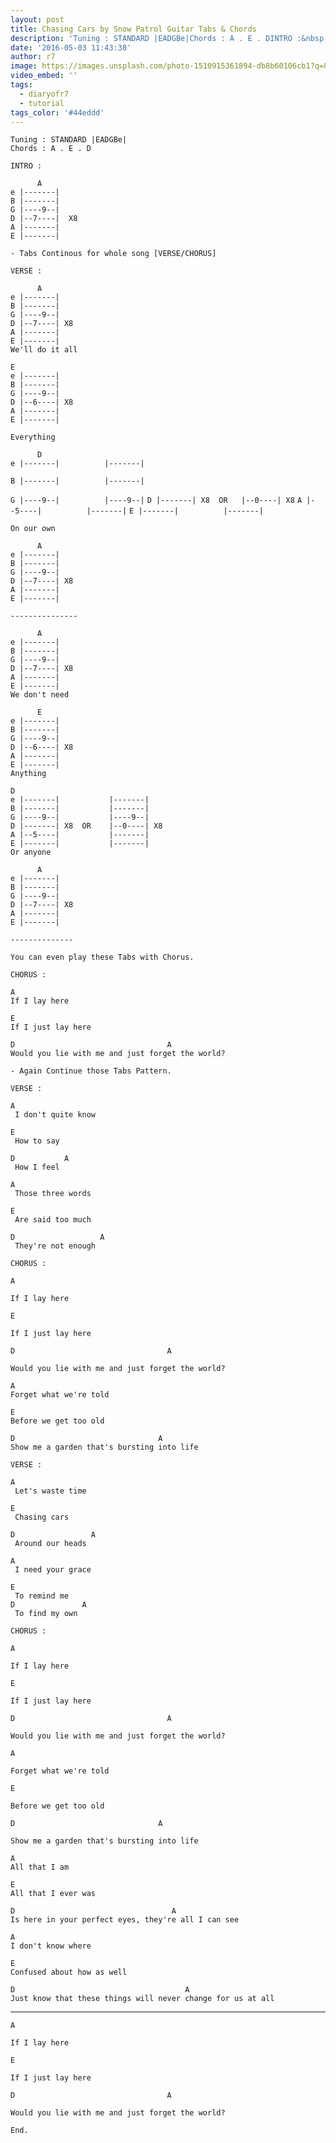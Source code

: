 ```yaml
---
layout: post
title: Chasing Cars by Snow Patrol Guitar Tabs & Chords
description: 'Tuning : STANDARD |EADGBe|Chords : A . E . DINTRO :&nbsp; &nbsp; &nbsp; Ae |-------|B |-------|G |----9--|D |--7----| &nbsp;X8A |-------|E |-------|- ...'
date: '2016-05-03 11:43:38'
author: r7
image: https://images.unsplash.com/photo-1510915361894-db8b60106cb1?q=80&w=2940&auto=format&fit=crop&ixlib=rb-4.1.0&ixid=M3wxMjA3fDB8MHxwaG90by1wYWdlfHx8fGVufDB8fHx8fA%3D%3D
video_embed: ''
tags:
  - diaryofr7
  - tutorial
tags_color: '#44eddd'
---
```

```
Tuning : STANDARD |EADGBe|
Chords : A . E . D

INTRO :

      A
e |-------|
B |-------|
G |----9--|
D |--7----|  X8
A |-------|
E |-------|

- Tabs Continous for whole song [VERSE/CHORUS]

VERSE :

      A
e |-------|
B |-------|
G |----9--|
D |--7----| X8
A |-------|
E |-------|
We'll do it all
```

```
E
e |-------|
B |-------|
G |----9--|
D |--6----| X8
A |-------|
E |-------|
```

```
Everything

      D
e |-------|          |-------|
```

```
B |-------|          |-------|
```

`G |----9--|          |----9--|`
`D |-------| X8  OR   |--0----| X8`
`A |--5----|          |-------|`
`E |-------|          |-------|`

```
On our own

      A
e |-------|
B |-------|
G |----9--|
D |--7----| X8
A |-------|
E |-------|

---------------

      A
e |-------|
B |-------|
G |----9--|
D |--7----| X8
A |-------|
E |-------|
We don't need

      E
e |-------|
B |-------|
G |----9--|
D |--6----| X8
A |-------|
E |-------|
Anything
```

```
D
e |-------|           |-------|
B |-------|           |-------|   
G |----9--|           |----9--|
D |-------| X8  OR    |--0----| X8
A |--5----|           |-------|
E |-------|           |-------|
Or anyone

      A
e |-------|
B |-------|
G |----9--|
D |--7----| X8
A |-------|
E |-------|

--------------

You can even play these Tabs with Chorus.

CHORUS :
```

```
A
If I lay here
```

```
E    
If I just lay here
```

```
D                                  A
Would you lie with me and just forget the world?

- Again Continue those Tabs Pattern.
```

```
VERSE :

A
 I don't quite know
```

```
E
 How to say
```

```
D           A
 How I feel
```

```
A
 Those three words
```

```
E 
 Are said too much
```

```
D                   A
 They're not enough
```

`CHORUS :`

```
A
```

`If I lay here`

```
E
```

`If I just lay here`

```
D                                  A
```

`Would you lie with me and just forget the world?`

```
A
Forget what we're told
```

```
E
Before we get too old
```

```
D                                A
Show me a garden that's bursting into life

VERSE :
```

```
A
 Let's waste time
```

```
E
 Chasing cars
```

```
D                 A 
 Around our heads
```

```
A
 I need your grace
```

```
E
 To remind me
D               A
 To find my own
```

`CHORUS :`

```
A
```

`If I lay here`

```
E
```

`If I just lay here`

```
D                                  A
```

`Would you lie with me and just forget the world?`

```
A
```

`Forget what we're told`

```
E
```

`Before we get too old`

```
D                                A
```

`Show me a garden that's bursting into life`

```
A
All that I am
```

```
E
All that I ever was
```

```
D                                   A 
Is here in your perfect eyes, they're all I can see
```

```
A
I don't know where
```

```
E
Confused about how as well
```

```
D                                      A
Just know that these things will never change for us at all
```

-----------------------

```
A
```

`If I lay here`

```
E
```

`If I just lay here`

```
D                                  A
```

```
Would you lie with me and just forget the world?

End.
```
